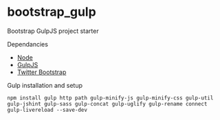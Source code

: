 bootstrap_gulp
==============

Bootstrap GulpJS project starter

Dependancies
* [Node]
* [GulpJS]
* [Twitter Bootstrap]

Gulp installation and setup

```
npm install gulp http path gulp-minify-js gulp-minify-css gulp-util gulp-jshint gulp-sass gulp-concat gulp-uglify gulp-rename connect gulp-livereload --save-dev
```

[Node]:http://nodejs.org/
[GulpJS]:http://gulpjs.com/
[Twitter Bootstrap]:http://getbootstrap.com/

